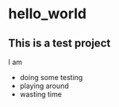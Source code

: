 # hello_world

## This is a test project

I am
* doing some testing
* playing around
* wasting time
